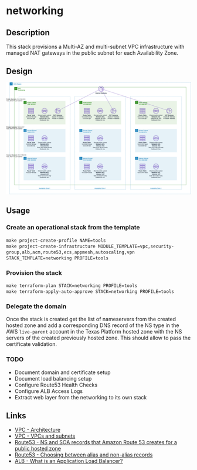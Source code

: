 # networking

## Description

This stack provisions a Multi-AZ and multi-subnet VPC infrastructure with managed NAT gateways in the public subnet for each Availability Zone.

## Design

![This VPC Architecture](diagram.png)

## Usage

### Create an operational stack from the template

    make project-create-profile NAME=tools
    make project-create-infrastructure MODULE_TEMPLATE=vpc,security-group,alb,acm,route53,ecs,appmesh,autoscaling,vpn STACK_TEMPLATE=networking PROFILE=tools

### Provision the stack

    make terraform-plan STACK=networking PROFILE=tools
    make terraform-apply-auto-approve STACK=networking PROFILE=tools

### Delegate the domain

Once the stack is created get the list of nameservers from the created hosted zone and add a corresponding DNS record of the NS type in the AWS `live-parent` account in the Texas Platform hosted zone with the NS servers of the created previously hosted zone. This should allow to pass the certificate validation.

### TODO

- Document domain and certificate setup
- Document load balancing setup
- Configure Route53 Health Checks
- Configure ALB Access Logs
- Extract web layer from the networking to its own stack

## Links

- [VPC - Architecture](https://docs.aws.amazon.com/quickstart/latest/vpc/architecture.html)
- [VPC - VPCs and subnets](https://docs.aws.amazon.com/vpc/latest/userguide/VPC_Subnets.html)
- [Route53 - NS and SOA records that Amazon Route 53 creates for a public hosted zone](https://docs.aws.amazon.com/Route53/latest/DeveloperGuide/SOA-NSrecords.html)
- [Route53 - Choosing between alias and non-alias records](https://docs.aws.amazon.com/Route53/latest/DeveloperGuide/resource-record-sets-choosing-alias-non-alias.html)
- [ALB - What is an Application Load Balancer?](https://docs.aws.amazon.com/elasticloadbalancing/latest/application/introduction.html)
